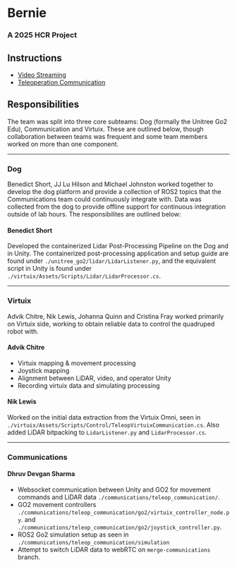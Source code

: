 # Bernie
### A 2025 HCR Project

## Instructions
- [Video Streaming](/communications/video_streaming/README.md)
- [Teleoperation Communication](/communications/teleop_communication/README.md)

## Responsibilities
The team was split into three core subteams: Dog (formally the Unitree Go2 Edu), Communication and Virtuix. These are outlined below, though collaboration between teams was frequent and some team members worked on more than one component. 

___
### Dog
Benedict Short, JJ Lu Hilson and Michael Johnston worked together to develop the dog platform and provide a collection of ROS2 topics that the Communications team could continuously integrate with. Data was collected from the dog to provide offline support for continuous integration outside of lab hours. The responsibilites are outlined below:

#### Benedict Short
Developed the containerized Lidar Post-Processing Pipeline on the Dog and in Unity. The containerized post-processing application and setup guide are found under `./unitree_go2/lidar/LidarListener.py`, and the equivalent script in Unity is found under `./virtuix/Assets/Scripts/Lidar/LidarProcessor.cs`.

___

### Virtuix
Advik Chitre, Nik Lewis, Johanna Quinn and Cristina Fray worked primarily on Virtuix side, working to obtain reliable data to control the quadruped robot with. 

#### Advik Chitre
- Virtuix mapping & movement processing
- Joystick mapping
- Alignment between LiDAR, video, and operator Unity
- Recording virtuix data and simulating processing

#### Nik Lewis
Worked on the initial data extraction from the Virtuix Omni, seen in `./virtuix/Assets/Scripts/Control/TeleopVirtuixCommunication.cs`. Also added LiDAR bitpacking to `LidarListener.py` and `LidarProcessor.cs`. 

---
### Communications

#### Dhruv Devgan Sharma
- Websocket communication between Unity and GO2 for movement commands and LiDAR data `./communications/teleop_communication/`.
- GO2 movement controllers `./communications/teleop_communication/go2/virtuix_controller_node.py`. and `./communications/teleop_communication/go2/joystick_controller.py`.
- ROS2 Go2 simulation setup as seen in `./communications/teleop_communication/simulation`
- Attempt to switch LiDAR data to webRTC on `merge-communications` branch.
